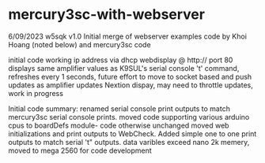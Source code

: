 # mercury3sc-with-webserver

6/09/2023 w5sqk
v1.0 
Initial merge of webserver examples code by Khoi Hoang (noted below) and mercury3sc code

initial code working
ip address via dhcp 
webdisplay @ http://<ip address> port 80
displays same amplifier values as K9SUL's serial console 't' command, refreshes every 1 seconds, future effort to move to socket based 
  and push updates as amplifier updates Nextion dispay, may need to throttle updates, work in progress
  
Initial code summary: 
  renamed serial console print outputs to match mercury3sc  serial console prints.
  moved code supporting various arduino cpus to boardDefs module- code otherwise unchanged
  moved web initializations and print outputs to WebCheck. Added simple one to one print outputs to match serial 't" outputs.
  data varibles exceed nano 2k memery, moved to mega 2560 for code development
  
